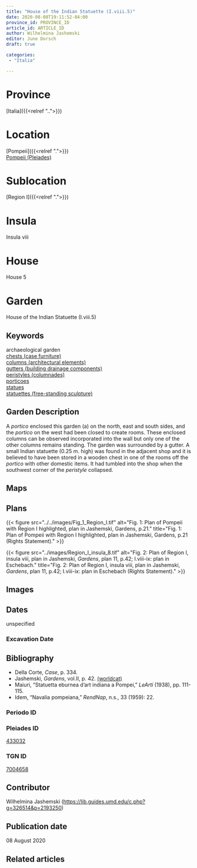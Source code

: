 ```yaml
---
title: "House of the Indian Statuette (I.viii.5)"
date: 2020-08-08T19:11:52-04:00
province_id: PROVINCE_ID
article_id: ARTICLE_ID
author: Wilhelmina Jashemski
editor: June Dorsch
draft: true

categories:
 - "Italia"

---
```


# Province

[Italia]({{<relref "..">}})

# Location

[Pompeii]({{<relref ".">}}) \
[Pompeii (Pleiades)](https://pleiades.stoa.org/places/433032)

# Sublocation

[Region I]({{<relref ".">}})

# Insula

Insula viii

# House

House 5

# Garden

House of the Indian Statuette (I.viii.5)

## Keywords

archaeological garden \
[chests (case furniture)](http://vocab.getty.edu/page/aat/300038992) \
[columns (architectural elements)](http://vocab.getty.edu/page/aat/300001571) \
[gutters (building drainage components)](http://vocab.getty.edu/page/aat/300052565) \
[peristyles (columnades)](http://vocab.getty.edu/page/aat/300004029) \
[porticoes](http://vocab.getty.edu/page/aat/300004145) \
[statues](http://vocab.getty.edu/page/aat/300047600) \
[statuettes (free-standing sculpture)](http://vocab.getty.edu/page/aat/300312262)

## Garden Description

A *portico* enclosed this garden (a) on the north, east and south sides, and the *portico* on the west had been closed to create rooms. These enclosed columns can be observed incorporated into the wall but only one of the other columns remains standing. The garden was surrounded by a gutter. A small Indian statuette (0.25 m. high) was found in the adjacent shop and it is believed to have been stored in a wooden chest in one of the rooms off the *portico* with other domestic items. It had tumbled into the shop when the southwest corner of the *peristyle* collapsed.

## Maps

<!--
OLD WAY (DO NOT USE)
![alt_text](../../images/image_name.ext)
*CAPTION*

NEW WAY ↓↓↓↓
{{< figure src="../../images/image_name.ext" alt="ALT_TEXT" title="CAPTION" >}}
-->

## Plans

{{< figure src="../../images/Fig_1_Region_I.tif" alt="Fig. 1: Plan of Pompeii with Region I highlighted, plan in Jashemski, Gardens, p.21." title="Fig. 1: Plan of Pompeii with Region I highlighted, plan in Jashemski, Gardens, p.21 (Rights Statement)." >}}

{{< figure src="../images/Region_I_insula_8.tif" alt="Fig. 2: Plan of Region I, insula viii, plan in Jashemski, *Gardens*, plan 11, p.42; I.viii-ix: plan in Eschebach." title="Fig. 2: Plan of Region I, insula viii, plan in Jashemski, *Gardens*, plan 11, p.42; I.viii-ix: plan in Eschebach (Rights Statement)." >}}

## Images

## Dates

unspecified

### Excavation Date


## Bibliography

* Della Corte, *Case*, p. 334.
* Jashemski, *Gardens*, vol.II, p. 42. [(worldcat)](http://www.worldcat.org/oclc/921816405)
* Maiuri, “Statuetta eburnea d’art indiana a Pompei,” *LeArti* (1938), pp. 111-115.
* Idem, “Navalia pompeiana,” *RendNap*, n.s., 33 (1959): 22.

### Periodo ID

<!-- [PERIODO_ID](https://pleiades.stoa.org/places/PLEIADES_ID) -->

### Pleiades ID

[433032](https://pleiades.stoa.org/places/433032)

### TGN ID

[7004658](http://vocab.getty.edu/page/tgn/7004658)

## Contributor

Wilhelmina Jashemski (https://lib.guides.umd.edu/c.php?g=326514&p=2193250)

## Publication date

08 August 2020

## Related articles

<!-- Links to other related articles. Leave blank for now -->
